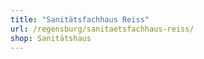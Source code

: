 ```yaml
---
title: "Sanitätsfachhaus Reiss"
url: /regensburg/sanitaetsfachhaus-reiss/
shop: Sanitätshaus
---
```


